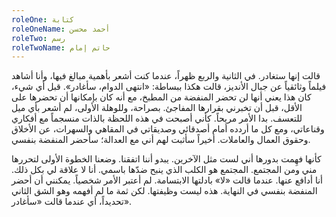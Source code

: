 ```yaml
---
roleOne: كتابة
roleOneName: أحمد محسن
roleTwo: رسم
roleTwoName: حاتم إمام
---
```


قالت إنها ستغادر. في الثانية والربع ظهراً، عندما كنت أشعر بأهمية مبالغ فيها، وأنا أشاهد فيلماً وثائقياً عن جبال الأنديز، قالت هكذا ببساطة: «انتهى الدوام، سأغادر». قبل أي شيء، كان هذا يعني أنها لن تحضر المنفضة من المطبخ، مع أنه كان بإمكانها أن تحضرها على الأقل، قبل أن تخبرني بقرارها المفاجئ. بصراحة، وللوهلة الأولى، لم أشعر بأي ميل للتعسف. بدا الأمر مريحاً. كأني أصبحت في هذه اللحظة بالذات منسجماً مع أفكاري وقناعاتي، ومع كل ما أردده أمام أصدقائي وصديقاتي في المقاهي والسهرات، عن الأخلاق وحقوق العمال والعاملات. أخيراً سأثبت لهم أني مع العدالة؛ سأحضر المنفضة بنفسي.

كأنها فهِمت بدورها أني لست مثل الآخرين. يبدو أننا اتفقنا. وضعنا الخطوة الأولى لتحررها مني ومن المجتمع. المجتمع هو الكلب الذي ينبح ضدّها باسمي. أنا لا علاقة لي بكل ذلك. أنا أدافع عنها. عندما قالت «لا» بادلتها الابتسامة. لم أعتبر الأمر شخصياً. يمكنني أن أحضر المنفضة بنفسي في النهاية. هذه ليست وظيفتها. لكن ثمة ما لم أفهمه وهو الشق الثاني تحديداً، أي عندما قالت «سأغادر».
